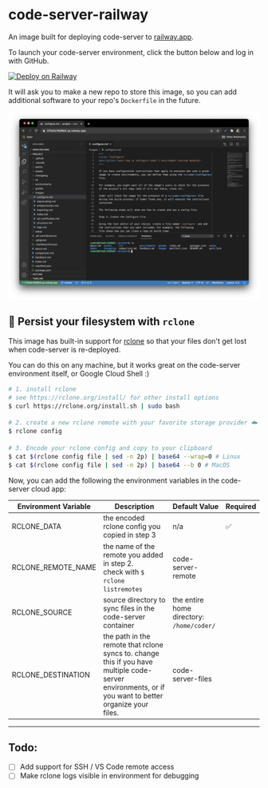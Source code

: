 # code-server-railway

An image built for deploying code-server to [railway.app](https://railway.app).

To launch your code-server environment, click the button below and log in with GitHub.

[![Deploy on Railway](https://railway.app/button.svg)](https://railway.app/new?template=https%3A%2F%2Fgithub.com%2Fbpmct%2Fcode-server-railway&envs=PASSWORD%2CGIT_REPO&PASSWORDDesc=Your+password+to+log+in+to+code-server+with&GIT_REPODesc=A+git+repo+to+clone+and+open+in+code-server+%28ex.+https%3A%2F%2Fgithub.com%2Fcdr%2Fdocs.git%29)

It will ask you to make a new repo to store this image, so you can add additional software to your repo's `Dockerfile` in the future.

![code-server running inside railway.app](img/code-server-railway.png)

## 💾 Persist your filesystem with `rclone`

This image has built-in support for [rclone](https://rclone.org/) so that your files don't get lost when code-server is re-deployed.

You can do this on any machine, but it works great on the code-server environment itself, or Google Cloud Shell :)

```sh
# 1. install rclone
# see https://rclone.org/install/ for other install options
$ curl https://rclone.org/install.sh | sudo bash

# 2. create a new rclone remote with your favorite storage provider ☁️
$ rclone config

# 3. Encode your rclone config and copy to your clipboard
$ cat $(rclone config file | sed -n 2p) | base64 --wrap=0 # Linux
$ cat $(rclone config file | sed -n 2p) | base64 --b 0 # MacOS
```

Now, you can add the following the environment variables in the code-server cloud app:

| Environment Variable | Description                                                                                                                                           | Default Value                             | Required |
| -------------------- | ----------------------------------------------------------------------------------------------------------------------------------------------------- | ----------------------------------------- | -------- |
| RCLONE_DATA          | the encoded rclone config you copied in step 3                                                                                                        | n/a                                       | ✅       |
| RCLONE_REMOTE_NAME   | the name of the remote you added in step 2.<br />check with `$ rclone listremotes`                                                                    | code-server-remote                        |          |
| RCLONE_SOURCE        | source directory to sync files in the code-server container                                                                                           | the entire home directory: `/home/coder/` |          |
| RCLONE_DESTINATION   | the path in the remote that rclone syncs to. change this if you have multiple code-server environments, or if you want to better organize your files. | code-server-files                         |          |

---

## Todo:

- [ ] Add support for SSH / VS Code remote access
- [ ] Make rclone logs visible in environment for debugging
